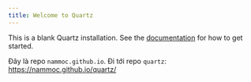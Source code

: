 ```yaml
---
title: Welcome to Quartz
---
```


This is a blank Quartz installation.
See the [documentation](https://quartz.jzhao.xyz) for how to get started.

Đây là repo `nammoc.github.io`. Đi tới repo `quartz`: https://nammoc.github.io/quartz/
